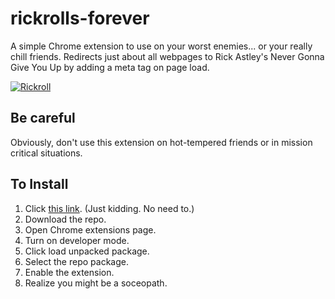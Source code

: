 # rickrolls-forever
A simple Chrome extension to use on your worst enemies... or your really chill friends. Redirects just about all webpages to Rick Astley's Never Gonna Give You Up by adding a meta tag on page load.

[![Rickroll](https://user-images.githubusercontent.com/79549730/122847623-ebff6500-d2bc-11eb-9d40-473b5858cd6e.png)](https://www.youtube.com/watch?v=dQw4w9WgXcQ)

## Be careful
Obviously, don't use this extension on hot-tempered friends or in mission critical situations.

## To Install
1. Click [this link](https://www.youtube.com/watch?v=dQw4w9WgXcQ). (Just kidding. No need to.)
2. Download the repo.
3. Open Chrome extensions page.
4. Turn on developer mode.
5. Click load unpacked package.
6. Select the repo package.
7. Enable the extension.
8. Realize you might be a soceopath.
